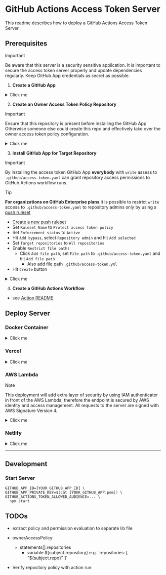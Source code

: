# GitHub Actions Access Token Server

This readme describes how to deploy a GitHub Actions Access Token Server.

## Prerequisites
> [!IMPORTANT]
> Be aware that this server is a security sensitive application.
> It is important to secure the access token server properly and update dependencies regularly.
> Keep GitHub App credentials as secret as possible.

1. **Create a GitHub App**

<details><summary>Click me</summary>

- Create a new GitHub App ([User Scope](https://github.com/settings/apps/new)
  or [Organizations Scope](https://github.com/organizations/YOUR_ORGANIZATION/settings/apps/new))
    - Fill out mandatory fields
    - Deactivate Webhook
    - Add Mandatory `Repository permissions`
        - Single file: `Read-only`
            - Add file path `.github/access-token.yaml` - for repository scoped token policy
              - Also add file path `.github/access-token.yml`
            - Add file path `access-token.yaml` - for owner scoped token policy
              - Also add file path `access-token.yml`
    - Choose permissions you want to allow to request
    - Hit `Create GitHub App` button
    - Take a note of `App ID`
    - Scroll down to `Private keys` section and click `Generate a private key` button
        - private key (`.pem` file) will be downloaded to your machine automatically

</details>

2. **Create an Owner Access Token Policy Repository**
> [!IMPORTANT]
> Ensure that this repository is present before installing the GitHub App
> Otherwise someone else could create this repo and effectively take over the owner access token policy configuration.

<details><summary>Click me</summary>

- Create a new private repository named `.github-access-token`
- Ensure only owner admins have access to this repository
    - Create owner `access-token.yaml` file at root of the repository with [this template content](/actions/docs/access-token.owner-template.yaml)
    - And adjust the access policy to your liking

</details>

3. **Install GitHub App for Target Repository**
> [!IMPORTANT]
> By installing the access token GitHub App **everybody** with `write` assess to `.github/access-token.yaml` can grant repository access permissions to GitHub Actions workflow runs.

> [!TIP]
> **For organizations on GitHub Enterprise plans** it is possible to restrict `write` access to `.github/access-token.yaml` to repository admins only by using a [push ruleset](https://docs.github.com/en/repositories/configuring-branches-and-merges-in-your-repository/managing-rulesets/about-rulesets#push-rulesets)
> - [Create a new push ruleset](https://github.com/organizations/YOUR-ORGANIZATION/settings/rules/new?target=push)
> - Set `Ruleset Name` to `Protect access token policy`
> - Set `Enforcement status` to `Active`
> - Hit `Add bypass`, select `Repository admin` and hit `Add selected`
> - Set `Target repositories` to `All repositories`
> - Enable `Restrict file paths`
>   - Click `Add file path`, set `File path` to `.github/access-token.yaml` and hit `Add file path`
>     - Also add file path `.github/access-token.yml`
> - Hit `Create` button

<details><summary>Click me</summary>

- Go to GitHub Apps ([User Scope](https://github.com/settings/apps)
  or [Organizations Scope](https://github.com/organizations/YOUR_ORGANIZATION/settings/apps))
- Hit `Edit` button of your access token app
- Navigate to `Install App`
- Hit `Install` button of an account to install your access token app for
- Choose `All repositories` or `Only select repositories`
- Hit `Install` button

</details>

4. **Create a GitHub Actions Workflow**

- see [Action README](/action/README.md)

## Deploy Server

### Docker Container

<details><summary>Click me</summary>

1. **Build Docker Image**
   ```shell
   npm run build:docker-container
   ```

2. **Run Docker Container**
    ```shell
    docker run --rm
     -e GITHUB_APP_ID=[YOUR_GITHUB_APP_ID]> \
     -e GITHUB_APP_PRIVATE_KEY=$(cat [YOUR_GITHUB_APP.pem]>) \
     -p 3000:3000 \
     localhost/github-access-token-server
    ```
    - **Optional environment variables**
        - `GITHUB_ACTIONS_TOKEN_ALLOWED_SUBJECTS`
            - A comma separated list of allowed subject patterns e.g. `repo:octocat/*`
            - If not set or empty all subjects are allowed

3. **Adjust [actions config](../action/src/config.ts) `api.url` to docker host**
    - e.g. http://YOUR-DOMAIN.com:3000

</details>

### Vercel

<details><summary>Click me</summary>

1. **Fork this repository**

2. **Create a [Vercel App](https://vercel.com/) for your fork**
    - Login to your [Vercel Account](https://vercel.com/)
    - `Add New...` > `Project`
    - `Import` your forked repository
    - Edit `Root Directory` to `server/deployments/vercel`
    - Set environment variables
        - `GITHUB_APP_ID`
        - `GITHUB_APP_PRIVATE_KEY`
        - `GITHUB_ACTIONS_TOKEN_ALLOWED_SUBJECTS`
            - A comma separated list of allowed subject patterns e.g. `repo:octocat/*`
            - If not set or empty all subjects are allowed
    - Hit `Deploy` button
    - Go to project `Settings` > `Domains`
        - `optional` adjust production domain to your liking
    - Take a note of `Production` domain
   - Set function environment variable `GITHUB_ACTIONS_TOKEN_ALLOWED_AUDIENCE` to vercel project `Production` domain

3. **Adjust [actions config](../action/src/config.ts) `api.url` to vercel project `Production` domain**

* e.g. https://github-actions-access-token.vercel.app

</details>

### AWS Lambda

> [!NOTE]
> This deployment will add extra layer of security by using IAM authenticator in front of the AWS Lambda,
> therefore the endpoint is secured by AWS identity and access management.
> All requests to the server are signed with AWS Signature Version 4.

<details><summary>Click me</summary>

1. **Fork this repository**

2. **Deploy Cloudformation Stack**
    - Adjust `GITHUB_ACTIONS_TOKEN_ALLOWED_SUBJECTS` in [app-stack.ts](deployments/aws/infrastructure/lib/app-stack.ts) to add additional layer of security by defining an ACL of subject patterns.
      - e.g. `repo:octocat/*` will allow only repositories of `octocat` owner to request access tokens
    - ```shell
      cd deployments/aws/infrastructure
      cdk deploy
      ```
    - Take a note of the cdk outputs
    - Login to your AWS account web console
    - Edit the `GitHubAppSecret` from cdk output
    - Set `GITHUB_APP_ID` and `GITHUB_APP_PRIVATE_KEY` accordingly to your GitHub App

3. **Adjust [actions config](../action/src/config.ts) to cdk outputs as follows**
   ```ts
   export const config: Config = {
       api: {
           url: new URL('[cdk.output.ApiUrl]'),
           auth: {
               aws: {
                   roleArn: '[cdk.output.ApiRoleArn]',
                   region: '[cdk.output.ApiRegion]',
                   service: 'lambda',
               },
           },
       },
   }
   ```

</details>


### Netlify

<details><summary>Click me</summary>

1. **Fork this repository**

2. **TODO**

</details>

---

## Development
### Start Server
  ```shell
  GITHUB_APP_ID=[YOUR_GITHUB_APP_ID] \
  GITHUB_APP_PRIVATE_KEY=$(cat [YOUR_GITHUB_APP.pem]) \
  GITHUB_ACTIONS_TOKEN_ALLOWED_AUDIENCE=... \
    npm start
  ```

## TODOs

- extract policy and permission evaluation to separate lib file

- ownerAccessPolicy
  - statements[].repositories
    - variable ${subject.repository} e.g. `repositories: [ "${subject.repo}" ]`

- Verify repository policy with action run
